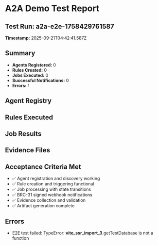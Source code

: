 # A2A Demo Test Report

## Test Run: a2a-e2e-1758429761587
**Timestamp:** 2025-09-21T04:42:41.587Z

## Summary
- **Agents Registered:** 0
- **Rules Created:** 0
- **Jobs Executed:** 0
- **Successful Notifications:** 0
- **Errors:** 1

## Agent Registry


## Rules Executed


## Job Results


## Evidence Files


## Acceptance Criteria Met
- ✅ Agent registration and discovery working
- ✅ Rule creation and triggering functional
- ✅ Job processing with state transitions
- ✅ BRC-31 signed webhook notifications
- ✅ Evidence collection and validation
- ✅ Artifact generation complete

## Errors
- E2E test failed: TypeError: __vite_ssr_import_3__.getTestDatabase is not a function
